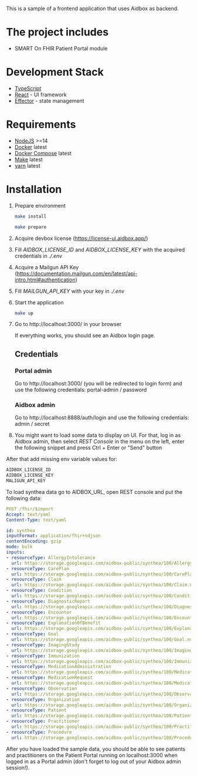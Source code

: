 This is a sample of a frontend application that uses Aidbox as backend.

# The project includes

- SMART On FHIR Patient Portal module

# Development Stack

- [TypeScript](https://www.typescriptlang.org/)
- [React](https://reactjs.org/) - UI framework
- [Effector](https://effector.dev/) - state management

# Requirements

- [NodeJS](https://nodejs.org/en/) >=14
- [Docker](https://www.docker.com/) latest
- [Docker Compose](https://docs.docker.com/compose/) latest
- [Make](https://www.gnu.org/software/make/) latest
- [yarn](https://yarnpkg.com/) latest

# Installation

1. Prepare environment

   ```sh
   make install

   make prepare
   ```

2. Acquire devbox license (https://license-ui.aidbox.app/)
3. Fill _AIDBOX_LICENSE_ID_ and _AIDBOX_LICENSE_KEY_ with the acquired credentials in _./.env_
4. Acquire a Mailgun API Key (https://documentation.mailgun.com/en/latest/api-intro.html#authentication)
5. Fill _MAILGUN_API_KEY_ with your key in _./.env_
6. Start the application

   ```sh
   make up
   ```

7. Go to http://localhost:3000/ in your browser

   If everything works, you should see an Aidbox login page.

   ## Credentials

   ### Portal admin

   Go to http://localhost:3000/ (you will be redirected to login form) and use the following credentials: portal-admin / password

   ### Aidbox admin

   Go to http://localhost:8888/auth/login and use the following credentials: admin / secret

8. You might want to load some data to display on UI. For that, log in as Aidbox admin, then select _REST Console_ in the menu on the left, enter the following snippet and press Ctrl + Enter or "Send" button

After that add missing env variable values for:

```sh
AIDBOX_LICENSE_ID
AIDBOX_LICENSE_KEY
MALIGUN_API_KEY
```

To load synthea data go to AIDBOX_URL, open REST console and put the following data:

```yaml
POST /fhir/$import
Accept: text/yaml
Content-Type: text/yaml

id: synthea
inputFormat: application/fhir+ndjson
contentEncoding: gzip
mode: bulk
inputs:
- resourceType: AllergyIntolerance
  url: https://storage.googleapis.com/aidbox-public/synthea/100/AllergyIntolerance.ndjson.gz
- resourceType: CarePlan
  url: https://storage.googleapis.com/aidbox-public/synthea/100/CarePlan.ndjson.gz
- resourceType: Claim
  url: https://storage.googleapis.com/aidbox-public/synthea/100/Claim.ndjson.gz
- resourceType: Condition
  url: https://storage.googleapis.com/aidbox-public/synthea/100/Condition.ndjson.gz
- resourceType: DiagnosticReport
  url: https://storage.googleapis.com/aidbox-public/synthea/100/DiagnosticReport.ndjson.gz
- resourceType: Encounter
  url: https://storage.googleapis.com/aidbox-public/synthea/100/Encounter.ndjson.gz
- resourceType: ExplanationOfBenefit
  url: https://storage.googleapis.com/aidbox-public/synthea/100/ExplanationOfBenefit.ndjson.gz
- resourceType: Goal
  url: https://storage.googleapis.com/aidbox-public/synthea/100/Goal.ndjson.gz
- resourceType: ImagingStudy
  url: https://storage.googleapis.com/aidbox-public/synthea/100/ImagingStudy.ndjson.gz
- resourceType: Immunization
  url: https://storage.googleapis.com/aidbox-public/synthea/100/Immunization.ndjson.gz
- resourceType: MedicationAdministration
  url: https://storage.googleapis.com/aidbox-public/synthea/100/MedicationAdministration.ndjson.gz
- resourceType: MedicationRequest
  url: https://storage.googleapis.com/aidbox-public/synthea/100/MedicationRequest.ndjson.gz
- resourceType: Observation
  url: https://storage.googleapis.com/aidbox-public/synthea/100/Observation.ndjson.gz
- resourceType: Organization
  url: https://storage.googleapis.com/aidbox-public/synthea/100/Organization.ndjson.gz
- resourceType: Patient
  url: https://storage.googleapis.com/aidbox-public/synthea/100/Patient.ndjson.gz
- resourceType: Practitioner
  url: https://storage.googleapis.com/aidbox-public/synthea/100/Practitioner.ndjson.gz
- resourceType: Procedure
  url: https://storage.googleapis.com/aidbox-public/synthea/100/Procedure.ndjson.gz
```

After you have loaded the sample data, you should be able to see patients and practitioners on the Patient Portal running on localhost:3000 when logged in as a Portal admin (don't forget to log out of your Aidbox admin session!).
